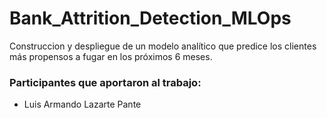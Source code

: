 # Bank_Attrition_Detection_MLOps
Construccion y despliegue de un modelo analítico que predice los clientes más propensos a fugar en los próximos 6 meses.
### Participantes que aportaron al trabajo:
- Luis Armando Lazarte Pante
